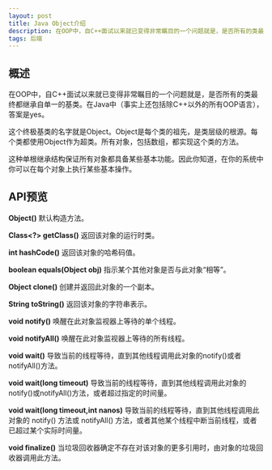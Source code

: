 ```yaml
---
layout: post
title: Java Object介绍
description: 在OOP中，自C++面试以来就已变得非常瞩目的一个问题就是，是否所有的类最终都继承自单一的基类。在Java中（事实上还包括除C++以外的所有OOP语言），答案是yes。
tags: 后端
---
```


## **概述**
在OOP中，自C++面试以来就已变得非常瞩目的一个问题就是，是否所有的类最终都继承自单一的基类。在Java中（事实上还包括除C++以外的所有OOP语言），答案是yes。

这个终极基类的名字就是Object。Object是每个类的祖先，是类层级的根源。每个类都使用Object作为超类。所有对象，包括数组，都实现这个类的方法。

这种单根继承结构保证所有对象都具备某些基本功能。因此你知道，在你的系统中你可以在每个对象上执行某些基本操作。

## **API预览**

**Object()** 默认构造方法。

**Class<?> getClass()** 返回该对象的运行时类。

**int hashCode()** 返回该对象的哈希码值。

**boolean equals(Object obj)** 指示某个其他对象是否与此对象“相等”。

**Object clone()** 创建并返回此对象的一个副本。

**String toString()** 返回该对象的字符串表示。

**void notify()** 唤醒在此对象监视器上等待的单个线程。

**void notifyAll()** 唤醒在此对象监视器上等待的所有线程。

**void wait()** 导致当前的线程等待，直到其他线程调用此对象的notify()或者notifyAll()方法。

**void wait(long timeout)** 导致当前的线程等待，直到其他线程调用此对象的notify()或notifyAll()方法，或者超过指定的时间量。

**void wait(long timeout,int nanos)** 导致当前的线程等待，直到其他线程调用此对象的 notify() 方法或 notifyAll() 方法，或者其他某个线程中断当前线程，或者已超过某个实际时间量。

**void finalize()** 当垃圾回收器确定不存在对该对象的更多引用时，由对象的垃圾回收器调用此方法。

